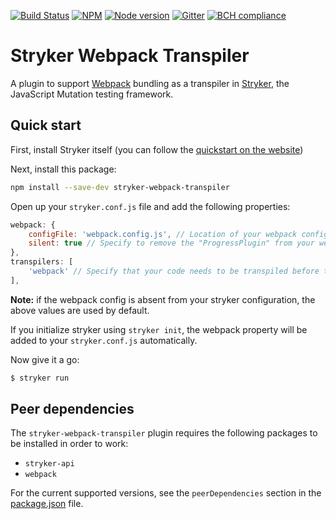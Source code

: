[![Build Status](https://travis-ci.org/stryker-mutator/stryker.svg?branch=master)](https://travis-ci.org/stryker-mutator/stryker)
[![NPM](https://img.shields.io/npm/dm/stryker-webpack-transpiler.svg)](https://www.npmjs.com/package/stryker-webpack-transpiler)
[![Node version](https://img.shields.io/node/v/stryker-webpack-transpiler.svg)](https://img.shields.io/node/v/stryker-webpack-transpiler.svg)
[![Gitter](https://badges.gitter.im/stryker-mutator/stryker.svg)](https://gitter.im/stryker-mutator/stryker?utm_source=badge&utm_medium=badge&utm_campaign=pr-badge)
[![BCH compliance](https://bettercodehub.com/edge/badge/stryker-mutator/stryker)](https://bettercodehub.com/)

# Stryker Webpack Transpiler

A plugin to support [Webpack](http://webpack.js.org/) bundling as a transpiler in [Stryker](https://stryker-mutator.io), the JavaScript Mutation testing framework.

## Quick start

First, install Stryker itself (you can follow the [quickstart on the website](http://stryker-mutator.io/quickstart.html))

Next, install this package:

```bash
npm install --save-dev stryker-webpack-transpiler
```

Open up your `stryker.conf.js` file and add the following properties:

```javascript
webpack: {
    configFile: 'webpack.config.js', // Location of your webpack config file
    silent: true // Specify to remove the "ProgressPlugin" from your webpack config file (making the process silent)
},
transpilers: [
    'webpack' // Specify that your code needs to be transpiled before tests can be run
],
```

**Note:** if the webpack config is absent from your stryker configuration, the above values are used by default.

If you initialize stryker using `stryker init`, the webpack property will be added to your `stryker.conf.js` automatically.

Now give it a go:

```bash
$ stryker run
```

## Peer dependencies
The `stryker-webpack-transpiler` plugin requires the following packages to be installed in order to work:
 
* `stryker-api`
* `webpack`

For the current supported versions, see the `peerDependencies` section in the [package.json](https://github.com/stryker-mutator/stryker/blob/feat/webpack-transpiler/packages/stryker-webpack-transpiler/package.json) file.